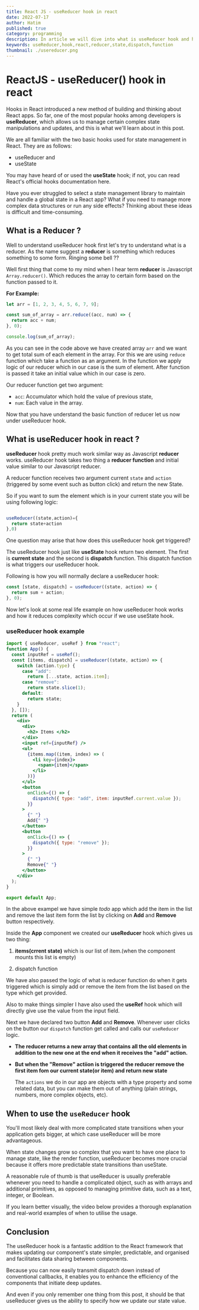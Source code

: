 ```yaml
---
title: React JS - useReducer hook in react
date: 2022-07-17
author: Hatim
published: true
category: programming
description: In article we will dive into what is useReducer hook and how to use useReducer hook to write complex logic of the react component
keywords: useReducer,hook,react,reducer,state,dispatch,function
thumbnail: ./usereducer.png
---
```


# ReactJS - useReducer() hook in react

Hooks in React introduced a new method of building and thinking about React apps. So far, one of the most popular hooks among developers is **useReducer**, which allows us to manage certain complex state manipulations and updates, and this is what we'll learn about in this post.

We are all familiar with the two basic hooks used for state management in React.
They are as follows:

- useReducer and
- useState

You may have heard of or used the **useState** hook; if not, you can read React's official hooks documentation here.

Have you ever struggled to select a state management library to maintain and handle a global state in a React app? What if you need to manage more complex data structures or run any side effects? Thinking about these ideas is difficult and time-consuming.

## What is a Reducer ?

Well to understand useReducer hook first let's try to understand what is a reducer. As the name suggest a **reducer** is something which reduces something to some form. Ringing some bell ??

Well first thing that come to my mind when I hear term **reducer** is Javascript `Array.reducer()`. Which reduces the array to certain form based on the function passed to it.

**For Example:**

```js
let arr = [1, 2, 3, 4, 5, 6, 7, 9];

const sum_of_array = arr.reduce((acc, num) => {
  return acc + num;
}, 0);

console.log(sum_of_array);
```

As you can see in the code above we have created array `arr` and we want to get total sum of each element in the array. For this we are using `reduce` function which take a function as an argument. In the function we apply logic of our reducer which in our case is the sum of element. After function is passed it take an initial value which in our case is zero.

Our reducer function get two argument:

- `acc`: Accumulator which hold the value of previous state,
- `num`: Each value in the array.

Now that you have understand the basic function of reducer let us now under useReducer hook.

## What is useReducer hook in react ?

**useReducer** hook pretty much work similar way as Javascript **reducer** works. useReducer hook takes two thing a **reducer function** and initial value similar to our Javascript reducer.

A reducer function receives two argument current `state` and `action` (triggered by some event such as button click) and return the new State.

So if you want to sum the element which is in your current state you will be using following logic:

```jsx

useReducer((state,action)={
  return state+action
},0)

```

One question may arise that how does this useReducer hook get triggered?

The useReducer hook just like **useState** hook return two element. The first is **current state** and the second is **dispatch** function. This dispatch function is what triggers our useReducer hook.

Following is how you will normally declare a useReducer hook:

```jsx
const [state, dispatch] = useReducer((state, action) => {
  return sum + action;
}, 0);
```

Now let's look at some real life example on how useReducer hook works and how it reduces complexity which occur if we use useState hook.

### useReducer hook example

```jsx
import { useReducer, useRef } from "react";
function App() {
  const inputRef = useRef();
  const [items, dispatch] = useReducer((state, action) => {
    switch (action.type) {
      case "add":
        return [...state, action.item];
      case "remove":
        return state.slice(1);
      default:
        return state;
    }
  }, []);
  return (
    <div>
      <div>
        <h2> Items </h2>
      </div>
      <input ref={inputRef} />
      <ul>
        {items.map((item, index) => (
          <li key={index}>
            <span>{item}</span>
          </li>
        ))}
      </ul>
      <button
        onClick={() => {
          dispatch({ type: "add", item: inputRef.current.value });
        }}
      >
        {" "}
        Add{" "}
      </button>
      <button
        onClick={() => {
          dispatch({ type: "remove" });
        }}
      >
        {" "}
        Remove{" "}
      </button>
    </div>
  );
}

export default App;
```

In the above exampel we have simple _todo_ app which add the item in the list and remove the last item form the list by clicking on **Add** and **Remove** button respectively.

Inside the **App** component we created our **useReducer** hook which gives us two thing:

1. **items(crrent state)** which is our list of item.(when the component mounts this list is empty)

2. dispatch function

We have also passed the logic of what is reducer function do when it gets triggered which is simply add or remove the item from the list based on the type which get provided.

Also to make things simpler I have also used the **useRef** hook which will directly give use the value from the input field.

Next we have declared two button **Add** and **Remove**. Whenever user clicks on the button our `dispatch` function get called and calls our `useReducer` logic.

- **The reducer returns a new array that contains all the old elements in addition to the new one at the end when it receives the "add" action.**

- **But when the "Remove" actiion is triggered the reducer remove the first item fom our current state(or item) and return new state**

  The `actions` we do in our app are objects with a type property and some related data, but you can make them out of anything (plain strings, numbers, more complex objects, etc).

## When to use the `useReducer` hook

You'll most likely deal with more complicated state transitions when your application gets bigger, at which case useReducer will be more advantageous.

When state changes grow so complex that you want to have one place to manage state, like the render function, useReducer becomes more crucial because it offers more predictable state transitions than useState.

A reasonable rule of thumb is that useReducer is usually preferable whenever you need to handle a complicated object, such as with arrays and additional primitives, as opposed to managing primitive data, such as a text, integer, or Boolean.

If you learn better visually, the video below provides a thorough explanation and real-world examples of when to utilise the usage.

## Conclusion

The useReducer hook is a fantastic addition to the React framework that makes updating our component's state simpler, predictable, and organised and facilitates data sharing between components.

Because you can now easily transmit dispatch down instead of conventional callbacks, it enables you to enhance the efficiency of the components that initiate deep updates.

And even if you only remember one thing from this post, it should be that useReducer gives us the ability to specify how we update our state value.

